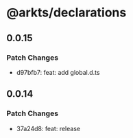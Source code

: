 # @arkts/declarations

## 0.0.15

### Patch Changes

- d97bfb7: feat: add global.d.ts

## 0.0.14

### Patch Changes

- 37a24d8: feat: release
